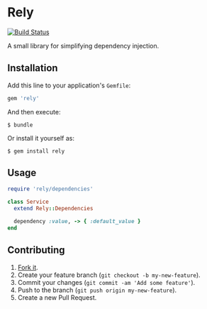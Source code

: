 # Rely

[![Build Status][travis]][travis-web]

[travis]: https://travis-ci.org/tylerhunt/rely.svg?branch=master
[travis-web]: https://travis-ci.org/tylerhunt/rely

A small library for simplifying dependency injection.


## Installation

Add this line to your application's `Gemfile`:

``` ruby
gem 'rely'
```

And then execute:

    $ bundle

Or install it yourself as:

    $ gem install rely


## Usage

``` ruby
require 'rely/dependencies'

class Service
  extend Rely::Dependencies

  dependency :value, -> { :default_value }
end
```


## Contributing

  1. [Fork it](https://github.com/tylerhunt/rely/fork).
  2. Create your feature branch (`git checkout -b my-new-feature`).
  3. Commit your changes (`git commit -am 'Add some feature'`).
  4. Push to the branch (`git push origin my-new-feature`).
  5. Create a new Pull Request.

